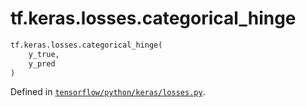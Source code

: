 <div itemscope itemtype="http://developers.google.com/ReferenceObject">
<meta itemprop="name" content="tf.keras.losses.categorical_hinge" />
<meta itemprop="path" content="Stable" />
</div>

# tf.keras.losses.categorical_hinge

``` python
tf.keras.losses.categorical_hinge(
    y_true,
    y_pred
)
```



Defined in [`tensorflow/python/keras/losses.py`](/code/stable/tensorflow/python/keras/losses.py).

